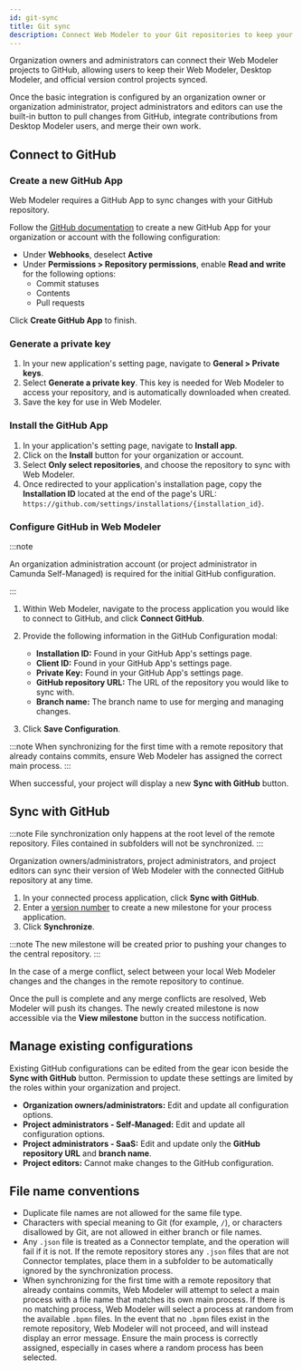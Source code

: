 ```yaml
---
id: git-sync
title: Git sync
description: Connect Web Modeler to your Git repositories to keep your projects synced.
---
```


Organization owners and administrators can connect their Web Modeler projects to GitHub, allowing users to keep their Web Modeler, Desktop Modeler, and official version control projects synced.

Once the basic integration is configured by an organization owner or organization administrator, project administrators and editors can use the built-in button to pull changes from GitHub, integrate contributions from Desktop Modeler users, and merge their own work.

## Connect to GitHub

### Create a new GitHub App

Web Modeler requires a GitHub App to sync changes with your GitHub repository.

Follow the [GitHub documentation](https://docs.github.com/en/apps/creating-github-apps/registering-a-github-app/registering-a-github-app) to create a new GitHub App for your organization or account with the following configuration:

- Under **Webhooks**, deselect **Active**
- Under **Permissions > Repository permissions**, enable **Read and write** for the following options:
  - Commit statuses
  - Contents
  - Pull requests

Click **Create GitHub App** to finish.

### Generate a private key

1. In your new application's setting page, navigate to **General > Private keys**.
2. Select **Generate a private key**. This key is needed for Web Modeler to access your repository, and is automatically downloaded when created.
3. Save the key for use in Web Modeler.

### Install the GitHub App

1. In your application's setting page, navigate to **Install app**.
2. Click on the **Install** button for your organization or account.
3. Select **Only select repositories**, and choose the repository to sync with Web Modeler.
4. Once redirected to your application's installation page, copy the **Installation ID** located at the end of the page's URL: `https://github.com/settings/installations/{installation_id}`.

### Configure GitHub in Web Modeler

:::note

An organization administration account (or project administrator in Camunda Self-Managed) is required for the initial GitHub configuration.

:::

1. Within Web Modeler, navigate to the process application you would like to connect to GitHub, and click **Connect GitHub**.

2. Provide the following information in the GitHub Configuration modal:

   - **Installation ID:** Found in your GitHub App's settings page.
   - **Client ID:** Found in your GitHub App's settings page.
   - **Private Key:** Found in your GitHub App's settings page.
   - **GitHub repository URL:** The URL of the repository you would like to sync with.
   - **Branch name:** The branch name to use for merging and managing changes.

3. Click **Save Configuration**.

:::note
When synchronizing for the first time with a remote repository that already contains commits, ensure Web Modeler has assigned the correct main process.
:::

When successful, your project will display a new **Sync with GitHub** button.

## Sync with GitHub

:::note
File synchronization only happens at the root level of the remote repository. Files contained in subfolders will not be synchronized.
:::

Organization owners/administrators, project administrators, and project editors can sync their version of Web Modeler with the connected GitHub repository at any time.

1. In your connected process application, click **Sync with GitHub**.
2. Enter a [version number](./process-applications.md#versioning) to create a new milestone for your process application.
3. Click **Synchronize**.

:::note
The new milestone will be created prior to pushing your changes to the central repository.
:::

In the case of a merge conflict, select between your local Web Modeler changes and the changes in the remote repository to continue.

Once the pull is complete and any merge conflicts are resolved, Web Modeler will push its changes. The newly created milestone is now accessible via the **View milestone** button in the success notification.

## Manage existing configurations

Existing GitHub configurations can be edited from the gear icon beside the **Sync with GitHub** button. Permission to update these settings are limited by the roles within your organization and project.

- **Organization owners/administrators:** Edit and update all configuration options.
- **Project administrators - Self-Managed:** Edit and update all configuration options.
- **Project administrators - SaaS:** Edit and update only the **GitHub repository URL** and **branch name**.
- **Project editors:** Cannot make changes to the GitHub configuration.

## File name conventions

- Duplicate file names are not allowed for the same file type.
- Characters with special meaning to Git (for example, `/`), or characters disallowed by Git, are not allowed in either branch or file names.
- Any `.json` file is treated as a Connector template, and the operation will fail if it is not. If the remote repository stores any `.json` files that are not Connector templates, place them in a subfolder to be automatically ignored by the synchronization process.
- When synchronizing for the first time with a remote repository that already contains commits, Web Modeler will attempt to select a main process with a file name that matches its own main process. If there is no matching process, Web Modeler will select a process at random from the available `.bpmn` files. In the event that no `.bpmn` files exist in the remote repository, Web Modeler will not proceed, and will instead display an error message. Ensure the main process is correctly assigned, especially in cases where a random process has been selected.
